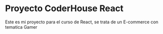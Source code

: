 # Proyecto CoderHouse React

Este es mi proyecto para el curso de React, se trata de un E-commerce con tematica Gamer
